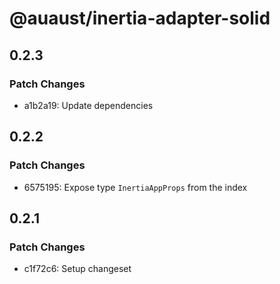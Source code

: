 # @auaust/inertia-adapter-solid

## 0.2.3

### Patch Changes

- a1b2a19: Update dependencies

## 0.2.2

### Patch Changes

- 6575195: Expose type `InertiaAppProps` from the index

## 0.2.1

### Patch Changes

- c1f72c6: Setup changeset
